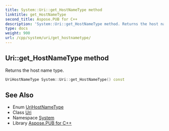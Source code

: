 ```yaml
---
title: System::Uri::get_HostNameType method
linktitle: get_HostNameType
second_title: Aspose.PUB for C++
description: 'System::Uri::get_HostNameType method. Returns the host name type in C++.'
type: docs
weight: 900
url: /cpp/system/uri/get_hostnametype/
---
```

## Uri::get_HostNameType method


Returns the host name type.

```cpp
UriHostNameType System::Uri::get_HostNameType() const
```

## See Also

* Enum [UriHostNameType](../../urihostnametype/)
* Class [Uri](../)
* Namespace [System](../../)
* Library [Aspose.PUB for C++](../../../)
